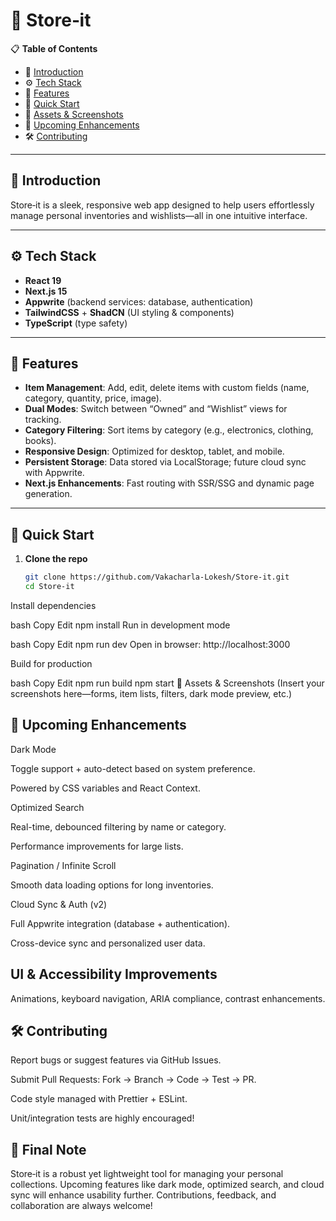 # 🏬 Store‑it

📋 **Table of Contents**  
- 🤖 [Introduction](#introduction)  
- ⚙️ [Tech Stack](#tech-stack)  
- 🔋 [Features](#features)  
- 🤸 [Quick Start](#quick-start)  
- 🔗 [Assets & Screenshots](#assets--screenshots)
- 🚀 [Upcoming Enhancements](#upcoming-enhancements)  
- 🛠️ [Contributing](#contributing)

---

## 🤖 Introduction
Store‑it is a sleek, responsive web app designed to help users effortlessly manage personal inventories and wishlists—all in one intuitive interface.

---

## ⚙️ Tech Stack
- **React 19**  
- **Next.js 15**  
- **Appwrite** (backend services: database, authentication)  
- **TailwindCSS** + **ShadCN** (UI styling & components)  
- **TypeScript** (type safety)

---

## 🔋 Features
- **Item Management**: Add, edit, delete items with custom fields (name, category, quantity, price, image).  
- **Dual Modes**: Switch between “Owned” and “Wishlist” views for tracking.  
- **Category Filtering**: Sort items by category (e.g., electronics, clothing, books).  
- **Responsive Design**: Optimized for desktop, tablet, and mobile.  
- **Persistent Storage**: Data stored via LocalStorage; future cloud sync with Appwrite.  
- **Next.js Enhancements**: Fast routing with SSR/SSG and dynamic page generation.

---

## 🤸 Quick Start
1. **Clone the repo**  
   ```bash
   git clone https://github.com/Vakacharla-Lokesh/Store-it.git
   cd Store-it
Install dependencies

bash
Copy
Edit
npm install
Run in development mode

bash
Copy
Edit
npm run dev
Open in browser: http://localhost:3000

Build for production

bash
Copy
Edit
npm run build
npm start
🔗 Assets & Screenshots
(Insert your screenshots here—forms, item lists, filters, dark mode preview, etc.)

## 🚀 Upcoming Enhancements
Dark Mode

Toggle support + auto-detect based on system preference.

Powered by CSS variables and React Context.

Optimized Search

Real-time, debounced filtering by name or category.

Performance improvements for large lists.

Pagination / Infinite Scroll

Smooth data loading options for long inventories.

Cloud Sync & Auth (v2)

Full Appwrite integration (database + authentication).

Cross-device sync and personalized user data.

## UI & Accessibility Improvements

Animations, keyboard navigation, ARIA compliance, contrast enhancements.

## 🛠️ Contributing
Report bugs or suggest features via GitHub Issues.

Submit Pull Requests: Fork → Branch → Code → Test → PR.

Code style managed with Prettier + ESLint.

Unit/integration tests are highly encouraged!


## 📝 Final Note
Store‑it is a robust yet lightweight tool for managing your personal collections. Upcoming features like dark mode, optimized search, and cloud sync will enhance usability further. Contributions, feedback, and collaboration are always welcome!